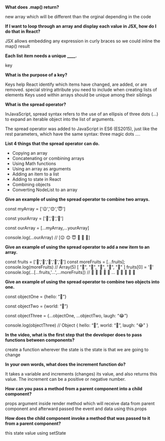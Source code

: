 **What does .map() return?**

new array which will be different than the orginal depending in the code 

**If I want to loop through an array and display each value in JSX, how do I do that in React?**

JSX allows embedding any expression in curly braces so we could inline the map() result

**Each list item needs a unique ____.**

key 

**What is the purpose of a key?**

Keys help React identify which items have changed, are added, or are removed.
special string attribute you need to include when creating lists of elements
Keys used within arrays should be unique among their siblings





**What is the spread operator?**

InJavaScript, spread syntax refers to the use of an ellipsis of three dots (…) to expand an iterable object into the list of arguments.

The spread operator was added to JavaScript in ES6 (ES2015), just like the rest parameters, which have the same syntax: three magic dots ….




**List 4 things that the spread operator can do.**

* Copying an array
* Concatenating or combining arrays
* Using Math functions
* Using an array as arguments
* Adding an item to a list
* Adding to state in React
* Combining objects
* Converting NodeList to an array




**Give an example of using the spread operator to combine two arrays.**

const myArray = ['😉','😊','😇']

const yourArray = ['🍏','🍊','🍌']

const ourArray = […myArray,…yourArray]

console.log(…ourArray) // [😉 😊 😇  🍏 🍊 🍌]




**Give an example of using the spread operator to add a new item to an array.**

const fruits = ['🍏','🍊','🍌','🍉','🍍']
const moreFruits = [...fruits];
console.log(moreFruits) // Array(5) [ "🍏", "🍊", "🍌", "🍉", "🍍" ]
fruits[0] = '🍑'
console.log(...[...fruits,'...',...moreFruits]) //  🍑 🍊 🍌 🍉 🍍 ... 🍏 🍊 🍌 🍉 🍍





**Give an example of using the spread operator to combine two objects into one.**

const objectOne = {hello: “🤪”}

const objectTwo = {world: “🐻”}

const objectThree = {…objectOne, …objectTwo, laugh: “😂”}

console.log(objectThree) // Object { hello: “🤪”, world: “🐻”, laugh: “😂” }





**In the video, what is the first step that the developer does to pass functions between components?**

create a function wherever the state is the  state  is that we are going to change 



**In your own words, what does the increment function do?**

It takes a variable and increments (changes) its value, and also returns this value. The increment can be a positive or negative number. 



**How can you pass a method from a parent component into a child component?**

 props argument inside  render method which will receive data from  parent component and afterward  passed the event and data using this.props

 

**How does the child component invoke a method that was passed to it from a parent component?**

this state value using setState
